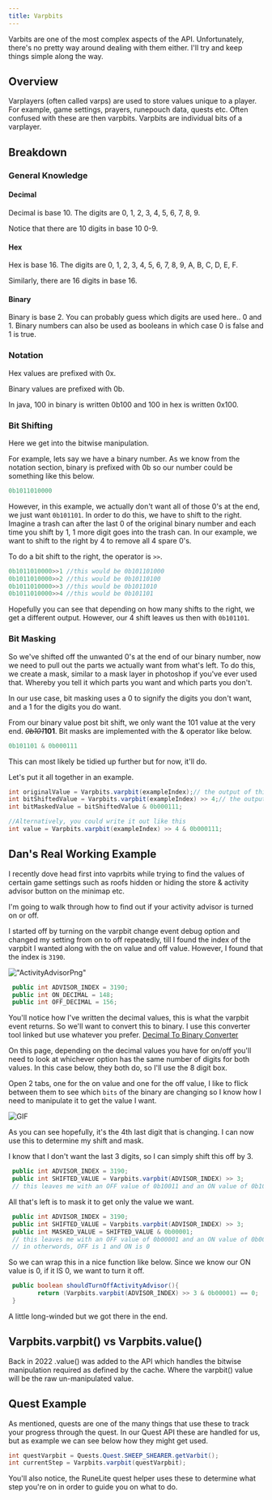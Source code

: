 ```yaml
---
title: Varpbits
---
```


Varbits are one of the most complex aspects of the API. Unfortunately, there's no pretty way around dealing with them either. I'll try and keep things simple along the way.

## Overview
Varplayers (often called varps) are used to store values unique to a player. For example, game settings, prayers, runepouch data, quests etc.
Often confused with these are then varpbits. Varpbits are individual bits of a varplayer.

## Breakdown
### General Knowledge
#### Decimal
Decimal is base 10. The digits are 0, 1, 2, 3, 4, 5, 6, 7, 8, 9.

Notice that there are 10 digits in base 10 0-9.

#### Hex
Hex is base 16. The digits are 0, 1, 2, 3, 4, 5, 6, 7, 8, 9, A, B, C, D, E, F.

Similarly, there are 16 digits in base 16.

#### Binary
Binary is base 2. You can probably guess which digits are used here.. 0 and 1. Binary numbers can also be used as booleans in which case 0 is false and 1 is true.

### Notation
Hex values are prefixed with 0x.

Binary values are prefixed with 0b.

In java, 100 in binary is written 0b100 and 100 in hex is written 0x100.

### Bit Shifting
Here we get into the bitwise manipulation.

For example, lets say we have a binary number. As we know from the notation section, binary is prefixed with 0b so our number could be something like this below.
```java
0b1011010000
```
However, in this  example, we actually don't want all of those 0's at the end, we just want ``0b101101``. In order to do this, we have to shift to the right. Imagine a trash can after the last 0 of the original binary number and each time you shift by 1, 1 more digit goes into the trash can. In our example, we want to shift to the right by 4 to remove all 4 spare 0's.

To do a bit shift to the right, the operator is ``>>``.

```java
0b1011010000>>1 //this would be 0b101101000
0b1011010000>>2 //this would be 0b10110100
0b1011010000>>3 //this would be 0b1011010
0b1011010000>>4 //this would be 0b101101
```
Hopefully you can see that depending on how many shifts to the right, we get a different output. However, our 4 shift leaves us then with ``0b101101``.

### Bit Masking
So we've shifted off the unwanted 0's at the end of our binary number, now we need to pull out the parts we actually want from what's left. To do this, we create a mask, similar to a mask layer in photoshop if you've ever used that. Whereby you tell it which parts you want and which parts you don't. 

In our use case, bit masking uses a 0 to signify the digits you don't want, and a 1 for the digits you do want.

From our binary value post bit shift, we only want the 101 value at the very end. _~~0b101~~_**101**. Bit masks are implemented with the & operator like below.

```java
0b101101 & 0b000111
```

This can most likely be tidied up further but for now, it'll do. 

Let's put it all together in an example.

```java
int originalValue = Varpbits.varpbit(exampleIndex);// the output of this is 0b1011010000
int bitShiftedValue = Varpbits.varpbit(exampleIndex) >> 4;// the output of this is 0b101101
int bitMaskedValue = bitShiftedValue & 0b000111; 

//Alternatively, you could write it out like this
int value = Varpbits.varpbit(exampleIndex) >> 4 & 0b000111;
```

## Dan's Real Working Example
I recently dove head first into vaprbits while trying to find the values of certain game settings such as roofs hidden or hiding the store & activity advisor button on the minimap etc.

I'm going to walk through how to find out if your activity advisor is turned on or off.

I started off by turning on the varpbit change event debug option and changed my setting from on to off repeatedly, till I found the index of the varpbit I wanted along with the on value and off value. However, I found that the index is ``3190``.

!["ActivityAdvisorPng"](https://media.discordapp.net/attachments/902518108546289694/1261022139796951132/image.png?ex=669171e2&is=66902062&hm=906e6ed7e6e94fbde4870cff6979a12ae12bc3b6b715cdb0eea75a3cb3011be9&=&format=webp&quality=lossless&width=810&height=506)

```java
 public int ADVISOR_INDEX = 3190;
 public int ON_DECIMAL = 148;
 public int OFF_DECIMAL = 156;
```

You'll notice how I've written the decimal values, this is what the varpbit event returns. So we'll want to convert this to binary. I use this converter tool linked but use whatever you prefer.
[Decimal To Binary Converter](https://www.rapidtables.com/convert/number/decimal-to-binary.html)

On this page, depending on the decimal values you have for on/off you'll need to look at whichever option has the same number of digits for both values. In this case below, they both do, so I'll use the 8 digit box.

Open 2 tabs, one for the on value and one for the off value, I like to flick between them to see which `bits` of the binary are changing so I know how I need to manipulate it to get the value I want.

![GIF](https://media.discordapp.net/attachments/902518108546289694/1261024708455960738/chrome_w4oUEVqHBU.gif?ex=66917447&is=669022c7&hm=d1b75ef4220e2c001631b51d0131e5b9f760ddd134560a4ef6012efa2488c83d&=)

As you can see hopefully, it's the 4th last digit that is changing. I can now use this to determine my shift and mask.

I know that I don't want the last 3 digits, so I can simply shift this off by 3.

```java
 public int ADVISOR_INDEX = 3190;
 public int SHIFTED_VALUE = Varpbits.varpbit(ADVISOR_INDEX) >> 3;
 // this leaves me with an OFF value of 0b10011 and an ON value of 0b10010
```

All that's left is to mask it to get only the value we want.

```java
 public int ADVISOR_INDEX = 3190;
 public int SHIFTED_VALUE = Varpbits.varpbit(ADVISOR_INDEX) >> 3;
 public int MASKED_VALUE = SHIFTED_VALUE & 0b00001;
 // this leaves me with an OFF value of 0b00001 and an ON value of 0b00000
 // in otherwords, OFF is 1 and ON is 0
```

So we can wrap this in a nice function like below. Since we know our ON value is 0, if it IS 0, we want to turn it off.
```java
 public boolean shouldTurnOffActivityAdvisor(){
        return (Varpbits.varpbit(ADVISOR_INDEX) >> 3 & 0b00001) == 0;
 }
```

A little long-winded but we got there in the end.

## Varpbits.varpbit() vs Varpbits.value()
Back in 2022 .value() was added to the API which handles the bitwise manipulation required as defined by the cache. Where the varpbit() value will be the raw un-manipulated value.

## Quest Example
As mentioned, quests are one of the many things that use these to track your progress through the quest. In our Quest API these are handled for us, but as example we can see below how they might get used.
```java
int questVarpbit = Quests.Quest.SHEEP_SHEARER.getVarbit();
int currentStep = Varpbits.varpbit(questVarpbit);
```

You'll also notice, the RuneLite quest helper uses these to determine what step you're on in order to guide you on what to do.


